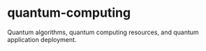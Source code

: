 # quantum-computing
Quantum algorithms, quantum computing resources, and quantum application deployment.
